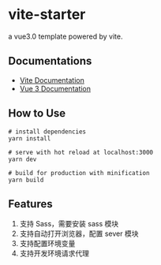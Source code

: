 # vite-starter
a vue3.0 template powered by vite.

## Documentations
* [Vite Documentation](https://vitejs.dev/guide/)
* [Vue 3 Documentation](https://v3.vuejs.org/)

## How to Use
```
# install dependencies
yarn install

# serve with hot reload at localhost:3000
yarn dev

# build for production with minification
yarn build
```

## Features
1. 支持 Sass，需要安装 sass 模块
2. 支持自动打开浏览器，配置 sever 模块
3. 支持配置环境变量
4. 支持开发环境请求代理
